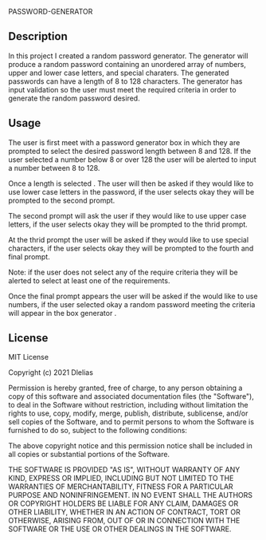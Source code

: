 PASSWORD-GENERATOR
## Description
In this project I created a random password generator. The generator will produce a random password containing an unordered array of numbers, upper and lower case letters, and special charaters. The generated passwords can have a length of 8 to 128 characters. The generator has input validation so the user must meet the required criteria in order to generate the random password desired. 

## Usage
The user is first meet with a password generator box in which they are prompted to select the desired password length between 8 and 128. If the user selected a number below 8 or over 128 the user will be alerted to input a number between 8 to 128. 

Once a length is selected . The user will then be asked if they would like to use lower case letters in the password, if the user selects okay they will be prompted to the second prompt. 

The second prompt will ask the user if they would like to use upper case letters, if the user selects okay they will be prompted to the thrid prompt.

At the thrid prompt the user will be asked if they would like to use special characters, if the user selects okay they will be prompted to the fourth and final prompt. 

Note: if the user does not select any of the require criteria they will be alerted to select at least one of the requirements. 

Once the final prompt appears the user will be asked if the would like to use numbers, if the user selected okay a random password meeting the criteria will appear in the box generator . 
    
## License
MIT License

Copyright (c) 2021 Dlelias

Permission is hereby granted, free of charge, to any person obtaining a copy
of this software and associated documentation files (the "Software"), to deal
in the Software without restriction, including without limitation the rights
to use, copy, modify, merge, publish, distribute, sublicense, and/or sell
copies of the Software, and to permit persons to whom the Software is
furnished to do so, subject to the following conditions:

The above copyright notice and this permission notice shall be included in all
copies or substantial portions of the Software.

THE SOFTWARE IS PROVIDED "AS IS", WITHOUT WARRANTY OF ANY KIND, EXPRESS OR
IMPLIED, INCLUDING BUT NOT LIMITED TO THE WARRANTIES OF MERCHANTABILITY,
FITNESS FOR A PARTICULAR PURPOSE AND NONINFRINGEMENT. IN NO EVENT SHALL THE
AUTHORS OR COPYRIGHT HOLDERS BE LIABLE FOR ANY CLAIM, DAMAGES OR OTHER
LIABILITY, WHETHER IN AN ACTION OF CONTRACT, TORT OR OTHERWISE, ARISING FROM,
OUT OF OR IN CONNECTION WITH THE SOFTWARE OR THE USE OR OTHER DEALINGS IN THE
SOFTWARE.

